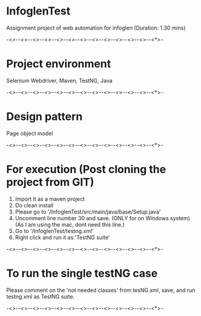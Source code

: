 # InfoglenTest

Assignment project of web automation for infoglen (Duration: 1.30 mins)

-<*>--<*>--<*>--<*>--<*>--<*>--<*>--<*>--<*>--<*>--<*>--<*>--<*>-

# Project environment

Selenium Webdriver, Maven, TestNG, Java

-<*>--<*>--<*>--<*>--<*>--<*>--<*>--<*>--<*>--<*>--<*>--<*>--<*>-

# Design pattern

Page object model

-<*>--<*>--<*>--<*>--<*>--<*>--<*>--<*>--<*>--<*>--<*>--<*>--<*>-

# For execution (Post cloning the project from GIT)

1. Import it as a maven project
2. Do clean install
3. Please go to '/InfoglenTest/src/main/java/base/Setup.java'
4. Uncomment line number 30 and save. (ONLY for on Windows system)
(As I am using the mac, dont need this line.)
5. Go to '/InfoglenTest/testng.xml'
6. Right click and run it as 'TestNG suite'

-<*>--<*>--<*>--<*>--<*>--<*>--<*>--<*>--<*>--<*>--<*>--<*>--<*>-

# To run the single testNG case

Please comment on the 'not needed classes' from tesNG.xml, save, and run testng.xml as TestNG suite.

-<*>--<*>--<*>--<*>--<*>--<*>--<*>--<*>--<*>--<*>--<*>--<*>--<*>-
